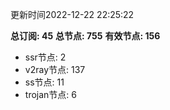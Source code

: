 更新时间2022-12-22 22:25:22

**总订阅: 45**
**总节点: 755**
**有效节点: 156**
- ssr节点: 2
- v2ray节点: 137
- ss节点: 11
- trojan节点: 6
